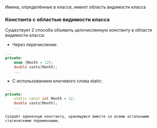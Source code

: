 Имена, определённые в классе, имеют область видимости класса
### Константа с областью видимости класса
Существует 2 способа объявить целочисленную константу в области видимости класса:
- Через перечисление:
```cpp
...
private:
	enum {Month = 12};
	double costs[Month];
	...
```
- С использованием ключевого слова static:
```cpp
...
private:
	static const int Month = 12;
	double costs[Month];
	...
```
	Создаёт одиночную константу, хранящуюся вместе со всеми остальными статическими переменными.